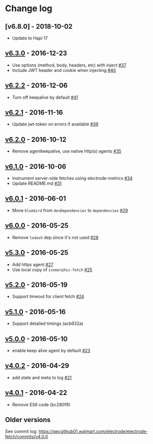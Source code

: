 # Change log

## [v6.8.0] - 2018-10-02

- Update to Hapi 17

## [v6.3.0] - 2016-12-23

- Use options (method, body, headers, etc) with inject [\#37]
- Include JWT header and cookie when injecting [\#40]

## [v6.2.2] - 2016-12-06

- Turn off keepalive by default [\#41]

## [v6.2.1] - 2016-11-16

- Update jwt-token on errors if available [\#39]

## [v6.2.0] - 2016-10-12

- Remove agentkeepalive, use native http(s) agents [\#35]

## [v6.1.0] - 2016-10-06

- Instrument server-side fetches using electrode-metrics [\#34]
- Update README.md [\#31]

## [v6.0.1] - 2016-06-01

- Move `bluebird` from `devDependencies` to `dependencies` [\#29]

## [v6.0.0] - 2016-05-25

- Remove `lodash` dep since it's not used [\#28]

## [v5.3.0] - 2016-05-25

- Add https agent [\#27]
- Use local copy of `isomorphic-fetch` [\#25]

## [v5.2.0] - 2016-05-19

- Support timeout for client fetch [\#24]

## [v5.1.0] - 2016-05-16

- Support detailed timings (acb632a)

## [v5.0.0] - 2016-05-10

- enable keep alive agent by default [\#23]

## [v4.0.2] - 2016-04-29

- add state and meta to log [\#21]

## [v4.0.1] - 2016-04-22

- Remove ES6 code (bc280f9)

## Older versions

See commit log: https://gecgithub01.walmart.com/electrode/electrode-fetch/commits/v4.0.0

[v4.0.1]: https://gecgithub01.walmart.com//electrode/electrode-fetch/compare/v4.0.0...v4.0.1
[v4.0.2]: https://gecgithub01.walmart.com//electrode/electrode-fetch/compare/v4.0.1...v4.0.2
[v5.0.0]: https://gecgithub01.walmart.com//electrode/electrode-fetch/compare/v4.0.2...v5.0.0
[v5.1.0]: https://gecgithub01.walmart.com//electrode/electrode-fetch/compare/v5.0.0...v5.1.0
[v5.2.0]: https://gecgithub01.walmart.com//electrode/electrode-fetch/compare/v5.1.0...v5.2.0
[v5.3.0]: https://gecgithub01.walmart.com//electrode/electrode-fetch/compare/v5.2.0...v5.3.0
[v6.0.0]: https://gecgithub01.walmart.com//electrode/electrode-fetch/compare/v5.3.0...v6.0.0
[v6.0.1]: https://gecgithub01.walmart.com//electrode/electrode-fetch/compare/v6.0.0...v6.0.1
[v6.1.0]: https://gecgithub01.walmart.com//electrode/electrode-fetch/compare/v6.0.1...v6.1.0
[v6.2.0]: https://gecgithub01.walmart.com//electrode/electrode-fetch/compare/v6.1.0...v6.2.0
[v6.2.1]: https://gecgithub01.walmart.com//electrode/electrode-fetch/compare/v6.2.0...v6.2.1
[v6.2.2]: https://gecgithub01.walmart.com//electrode/electrode-fetch/compare/v6.2.1...v6.2.2
[v6.3.0]: https://gecgithub01.walmart.com//electrode/electrode-fetch/compare/v6.2.2...v6.3.0

[\#41]: https://gecgithub01.walmart.com/electrode/electrode-fetch/pull/41
[\#40]: https://gecgithub01.walmart.com/electrode/electrode-fetch/pull/40
[\#39]: https://gecgithub01.walmart.com/electrode/electrode-fetch/pull/39
[\#37]: https://gecgithub01.walmart.com/electrode/electrode-fetch/pull/37
[\#35]: https://gecgithub01.walmart.com/electrode/electrode-fetch/pull/35
[\#34]: https://gecgithub01.walmart.com/electrode/electrode-fetch/pull/34
[\#31]: https://gecgithub01.walmart.com/electrode/electrode-fetch/pull/31
[\#29]: https://gecgithub01.walmart.com/electrode/electrode-fetch/pull/29
[\#28]: https://gecgithub01.walmart.com/electrode/electrode-fetch/pull/28
[\#27]: https://gecgithub01.walmart.com/electrode/electrode-fetch/pull/27
[\#25]: https://gecgithub01.walmart.com/electrode/electrode-fetch/pull/25
[\#24]: https://gecgithub01.walmart.com/electrode/electrode-fetch/pull/24
[\#23]: https://gecgithub01.walmart.com/electrode/electrode-fetch/pull/23
[\#21]: https://gecgithub01.walmart.com/electrode/electrode-fetch/pull/21
